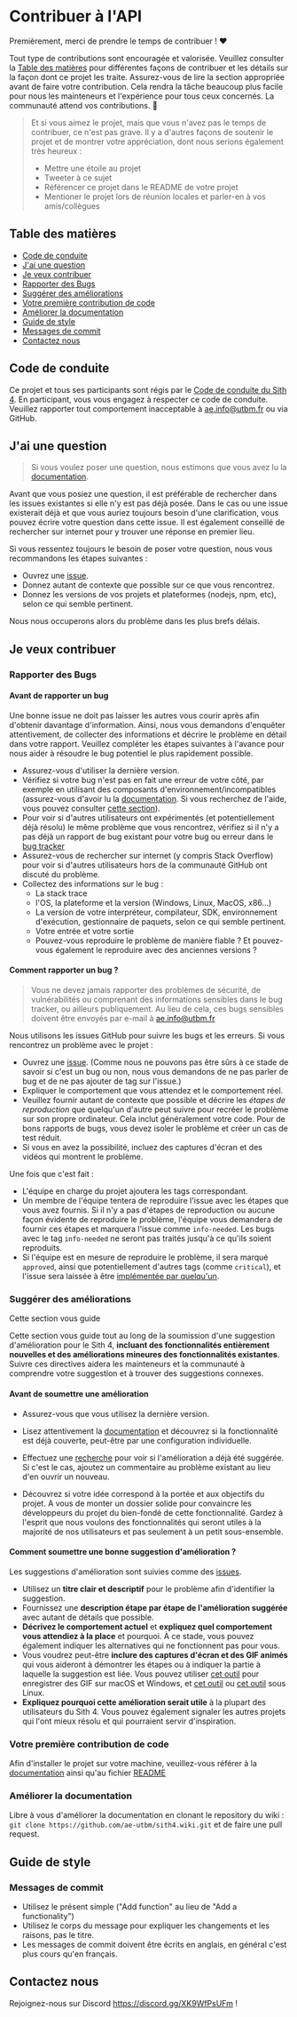 <!-- omit in toc -->

# Contribuer à l'API

Premièrement, merci de prendre le temps de contribuer ! ❤️

Tout type de contributions sont encouragée et valorisée. Veuillez consulter la [Table des matières](#table-des-matières) pour différentes façons de contribuer et les détails sur la façon dont ce projet les traite. Assurez-vous de lire la section appropriée avant de faire votre contribution. Cela rendra la tâche beaucoup plus facile pour nous les mainteneurs et l'expérience pour tous ceux concernés. La communauté attend vos contributions. 🎉

> Et si vous aimez le projet, mais que vous n'avez pas le temps de contribuer, ce n'est pas grave. Il y a d'autres façons de soutenir le projet et de montrer votre appréciation, dont nous serions également très heureux :
>
> - Mettre une étoile au projet
> - Tweeter à ce sujet
> - Référencer ce projet dans le README de votre projet
> - Mentioner le projet lors de réunion locales et parler-en à vos amis/collègues

<!-- omit in toc -->

## Table des matières

- [Code de conduite](#code-de-conduite)
- [J'ai une question](#jai-une-question)
- [Je veux contribuer](#je-veux-contribuer)
- [Rapporter des Bugs](#rapporter-des-bugs)
- [Suggérer des améliorations](#suggérer-des-améliorations)
- [Votre première contribution de code](#votre-première-contribution-de-code)
- [Améliorer la documentation](#améliorer-la-documentation)
- [Guide de style](#guide-de-style)
- [Messages de commit](#messages-de-commit)
- [Contactez nous](#contactez-nous)

## Code de conduite

Ce projet et tous ses participants sont régis par le [Code de conduite du Sith 4](https://github.com/ae-utbm/sith4/blob/main/.github/CODE_OF_CONDUCT.md). En participant, vous vous engagez à respecter ce code de conduite. Veuillez rapporter tout comportement inacceptable à [ae.info@utbm.fr](ae.info@utbm.fr) ou via GitHub.

## J'ai une question

> Si vous voulez poser une question, nous estimons que vous avez lu la [documentation](https://github.com/ae-utbm/api/wiki).

Avant que vous posiez une question, il est préférable de rechercher dans les issues existantes si elle n'y est pas déjà posée. Dans le cas ou une issue existerait déjà et que vous auriez toujours besoin d'une clarification, vous pouvez écrire votre question dans cette issue. Il est également conseillé de rechercher sur internet pour y trouver une réponse en premier lieu.

Si vous ressentez toujours le besoin de poser votre question, nous vous recommandons les étapes suivantes :

- Ouvrez une [issue](https://github.com/ae-utbm/sith4/issues/new).
- Donnez autant de contexte que possible sur ce que vous rencontrez.
- Donnez les versions de vos projets et plateformes (nodejs, npm, etc), selon ce qui semble pertinent.

Nous nous occuperons alors du problème dans les plus brefs délais.

## Je veux contribuer

### Rapporter des Bugs

<!-- omit in toc -->

#### Avant de rapporter un bug

Une bonne issue ne doit pas laisser les autres vous courir après afin d'obtenir davantage d'information. Ainsi, nous vous demandons d'enquêter attentivement, de collecter des informations et décrire le problème en détail dans votre rapport. Veuillez compléter les étapes suivantes à l'avance pour nous aider à résoudre le bug potentiel le plus rapidement possible.

- Assurez-vous d'utiliser la dernière version.
- Vérifiez si votre bug n'est pas en fait une erreur de votre côté, par exemple en utilisant des composants d'environnement/incompatibles (assurez-vous d'avoir lu la [documentation](https://github.com/ae-utbm/api/wiki).
  Si vous recherchez de l'aide, vous pouvez consulter [cette section](#jai-une-question)).
- Pour voir si d'autres utilisateurs ont expérimentés (et potentiellement déjà résolu) le même problème que vous rencontrez, vérifiez si il n'y a pas déjà un rapport de bug existant pour votre bug ou erreur dans le [bug tracker](https://github.com/ae-utbm/sith4/issues?q=is%3Aissue+is%3Aclosed)
- Assurez-vous de rechercher sur internet (y compris Stack Overflow) pour voir si d'autres utilisateurs hors de la communauté GitHub ont discuté du problème.
- Collectez des informations sur le bug :
  - La stack trace
  - l'OS, la plateforme et la version (Windows, Linux, MacOS, x86...)
  - La version de votre interpréteur, compilateur, SDK, environnement d'exécution, gestionnaire de paquets, selon ce qui semble pertinent.
  - Votre entrée et votre sortie
  - Pouvez-vous reproduire le problème de manière fiable ? Et pouvez-vous également le reproduire avec des anciennes versions ?

#### Comment rapporter un bug ?

> Vous ne devez jamais rapporter des problèmes de sécurité, de vulnérabilités ou comprenant des informations sensibles dans le bug tracker, ou ailleurs publiquement. Au lieu de cela, ces bugs sensibles doivent être envoyés par e-mail à [ae.info@utbm.fr](ae.info@utbm.fr)

Nous utilisons les issues GitHub pour suivre les bugs et les erreurs. Si vous rencontrez un problème avec le projet :

- Ouvrez une [issue](https://github.com/ae-utbm/sith4/issues/new). (Comme nous ne pouvons pas être sûrs à ce stade de savoir si c'est un bug ou non, nous vous demandons de ne pas parler de bug et de ne pas ajouter de tag sur l'issue.)
- Expliquer le comportement que vous attendez et le comportement réel.
- Veuillez fournir autant de contexte que possible et décrire les _étapes de reproduction_ que quelqu'un d'autre peut suivre pour recréer le problème sur son propre ordinateur. Cela inclut généralement votre code. Pour de bons rapports de bugs, vous devez isoler le problème et créer un cas de test réduit.
- Si vous en avez la possibilité, incluez des captures d'écran et des vidéos qui montrent le problème.

Une fois que c'est fait :

- L'équipe en charge du projet ajoutera les tags correspondant.
- Un membre de l'équipe tentera de reproduire l'issue avec les étapes que vous avez fournis. Si il n'y a pas d'étapes de reproduction ou aucune façon évidente de reproduire le problème, l'équipe vous demandera de fournir ces étapes et marquera l'issue comme `info-needed`. Les bugs avec le tag `info-needed` ne seront pas traités jusqu'à ce qu'ils soient reproduits.
- Si l'équipe est en mesure de reproduire le problème, il sera marqué `approved`, ainsi que potentiellement d'autres tags (comme `critical`), et l'issue sera laissée à être [implémentée par quelqu'un](#votre-première-contribution-de-code).

### Suggérer des améliorations

Cette section vous guide

Cette section vous guide tout au long de la soumission d'une suggestion d'amélioration pour le Sith 4, **incluant des fonctionnalités entièrement nouvelles et des améliorations mineures des fonctionnalités existantes**. Suivre ces directives aidera les mainteneurs et la communauté à comprendre votre suggestion et à trouver des suggestions connexes.

<!-- omit in toc -->

#### Avant de soumettre une amélioration

- Assurez-vous que vous utilisez la dernière version.
- Lisez attentivement la [documentation](https://github.com/ae-utbm/sith4/wiki) et découvrez si la fonctionnalité est déjà couverte, peut-être par une configuration individuelle.

- Effectuez une [recherche](https://github.com/ae-utbm/sith4/issues) pour voir si l'amélioration a déjà été suggérée. Si c'est le cas, ajoutez un commentaire au problème existant au lieu d'en ouvrir un nouveau.
- Découvrez si votre idée correspond à la portée et aux objectifs du projet. A vous de monter un dossier solide pour convaincre les développeurs du projet du bien-fondé de cette fonctionnalité. Gardez à l'esprit que nous voulons des fonctionnalités qui seront utiles à la majorité de nos utilisateurs et pas seulement à un petit sous-ensemble.

#### Comment soumettre une bonne suggestion d'amélioration ?

Les suggestions d'amélioration sont suivies comme des [issues](https://github.com/ae-utbm/sith4/issues).

- Utilisez un **titre clair et descriptif** pour le problème afin d'identifier la suggestion.
- Fournissez une **description étape par étape de l'amélioration suggérée** avec autant de détails que possible.
- **Décrivez le comportement actuel** et **expliquez quel comportement vous attendiez à la place** et pourquoi. À ce stade, vous pouvez également indiquer les alternatives qui ne fonctionnent pas pour vous.
- Vous voudrez peut-être **inclure des captures d'écran et des GIF animés** qui vous aideront à démontrer les étapes ou à indiquer la partie à laquelle la suggestion est liée. Vous pouvez utiliser [cet outil](https://www.cockos.com/licecap/) pour enregistrer des GIF sur macOS et Windows, et [cet outil](https://github.com/colinkeenan/silentcast) ou [cet outil](https://github.com/GNOME/byzanz) sous Linux.
- **Expliquez pourquoi cette amélioration serait utile** à la plupart des utilisateurs du Sith 4. Vous pouvez également signaler les autres projets qui l'ont mieux résolu et qui pourraient servir d'inspiration.

### Votre première contribution de code

Afin d'installer le projet sur votre machine, veuillez-vous référer à la [documentation](https://github.com/ae-utbm/sith4/wiki) ainsi qu'au fichier [README](https://github.com/ae-utbm/sith4/blob/main/README.md)

### Améliorer la documentation

Libre à vous d'améliorer la documentation en clonant le repository du wiki : `git clone https://github.com/ae-utbm/sith4.wiki.git` et de faire une pull request.

## Guide de style

### Messages de commit

- Utilisez le présent simple ("Add function" au lieu de "Add a functionality")
- Utilisez le corps du message pour expliquer les changements et les raisons, pas le titre.
- Les messages de commit doivent être écrits en anglais, en général c'est plus cours qu'en français.

## Contactez nous

Rejoignez-nous sur Discord <https://discord.gg/XK9WfPsUFm> !
